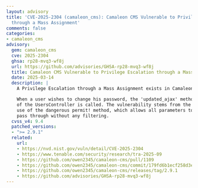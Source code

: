```yaml
---
layout: advisory
title: 'CVE-2025-2304 (camaleon_cms): Camaleon CMS Vulnerable to Privilege Escalation
  through a Mass Assignment'
comments: false
categories:
- camaleon_cms
advisory:
  gem: camaleon_cms
  cve: 2025-2304
  ghsa: rp28-mvq3-wf8j
  url: https://github.com/advisories/GHSA-rp28-mvq3-wf8j
  title: Camaleon CMS Vulnerable to Privilege Escalation through a Mass Assignment
  date: 2025-03-14
  description: |
    A Privilege Escalation through a Mass Assignment exists in Camaleon CMS

    When a user wishes to change his password, the 'updated_ajax' method
    of the UsersController is called. The vulnerability stems from the
    use of the dangerous permit! method, which allows all parameters to
    pass through without any filtering.
  cvss_v4: 9.4
  patched_versions:
  - ">= 2.9.1"
  related:
    url:
    - https://nvd.nist.gov/vuln/detail/CVE-2025-2304
    - https://www.tenable.com/security/research/tra-2025-09
    - https://github.com/owen2345/camaleon-cms/pull/1109
    - https://github.com/owen2345/camaleon-cms/commit/179fd6b1ecf258d3e214aebfa87ac4a322ea4db4
    - https://github.com/owen2345/camaleon-cms/releases/tag/2.9.1
    - https://github.com/advisories/GHSA-rp28-mvq3-wf8j
---
```

